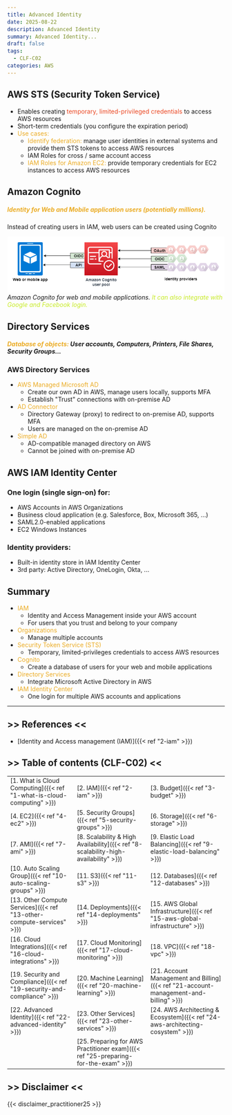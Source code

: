 ```yaml
---
title: Advanced Identity
date: 2025-08-22
description: Advanced Identity
summary: Advanced Identity...
draft: false
tags:
  - CLF-C02
categories: AWS
---
```

## AWS STS (Security Token Service)

- Enables creating <font color=#EB4925>temporary, limited-privileged credentials</font> to access AWS resources
- Short-term credentials (you configure the expiration period)
- <font color=#EBAC25>Use cases:</font>
	- <font color=#EBAC25>Identify federation:</font> manage user identities in external systems and provide them STS tokens to access AWS resources
	- IAM Roles for cross / same account access
	- <font color=#EBAC25>IAM Roles for Amazon EC2:</font> provide temporary credentials for EC2 instances to access AWS resources
## Amazon Cognito

##### <font color=#EBAC25>Identity for Web and Mobile application users (potentially millions).</font>

Instead of creating users in IAM, web users can be created using Cognito

![](./assets/AWS_Cognito.png)
_Amazon Cognito for web and mobile applications. <font color=#C7EB25>It can also integrate with Google and Facebook login.</font>_
## Directory Services

##### <font color=#EBAC25>Database of objects:</font> User accounts, Computers, Printers, File Shares, Security Groups...
### AWS Directory Services

- <font color=#EBAC25>AWS Managed Microsoft AD</font>
	- Create our own AD in AWS, manage users locally, supports MFA
	- Establish "Trust" connections with on-premise AD
- <font color=#EBAC25>AD Connector</font>
	- Directory Gateway (proxy) to redirect to on-premise AD, supports MFA
	- Users are managed on the on-premise AD
- <font color=#EBAC25>Simple AD</font>
	- AD-compatible managed directory on AWS
	- Cannot be joined with on-premise AD
## AWS IAM Identity Center

### One login (single sign-on) for:

- AWS Accounts in AWS Organizations
- Business cloud application (e.g. Salesforce, Box, Microsoft 365, ...)
- SAML2.0-enabled applications
- EC2 Windows Instances
### Identity providers:

- Built-in identity store in IAM Identity Center
- 3rd party: Active Directory, OneLogin, Okta, ...
## Summary

- <font color=#EBAC25>IAM</font>
	- Identity and Access Management inside your AWS account
	- For users that you trust and belong to your company
- <font color=#EBAC25>Organizations</font>
	- Manage multiple accounts
- <font color=#EBAC25>Security Token Service (STS)</font>
	- Temporary, limited-privileges credentials to access AWS resources
- <font color=#EBAC25>Cognito</font>
	- Create a database of users for your web and mobile applications
- <font color=#EBAC25>Directory Services</font>
	- Integrate Microsoft Active Directory in AWS
- <font color=#EBAC25>IAM Identity Center</font>
	- One login for multiple AWS accounts and applications

---
## >> References <<

- [Identity and Access management (IAM)]({{< ref "2-iam" >}})
## >> Table of contents (CLF-C02) <<

|                                                                         |                                                                                     |                                                                                       |
| ----------------------------------------------------------------------- | ----------------------------------------------------------------------------------- | ------------------------------------------------------------------------------------- |
| [1. What is Cloud Computing]({{< ref "1-what-is-cloud-computing" >}})   | [2. IAM]({{< ref "2-iam" >}})                                                       | [3. Budget]({{< ref "3-budget" >}})                                                   |
| [4. EC2]({{< ref "4-ec2" >}})                                           | [5. Security Groups]({{< ref "5-security-groups" >}})                               | [6. Storage]({{< ref "6-storage" >}})                                                 |
| [7. AMI]({{< ref "7-ami" >}})                                           | [8. Scalability & High Availability]({{< ref "8-scalability-high-availability" >}}) | [9. Elastic Load Balancing]({{< ref "9-elastic-load-balancing" >}})                   |
| [10. Auto Scaling Group]({{< ref "10-auto-scaling-groups" >}})          | [11. S3]({{< ref "11-s3" >}})                                                       | [12. Databases]({{< ref "12-databases" >}})                                           |
| [13. Other Compute Services]({{< ref "13-other-compute-services" >}})   | [14. Deployments]({{< ref "14-deployments" >}})                                     | [15. AWS Global Infrastructure]({{< ref "15-aws-global-infrastructure" >}})           |
| [16. Cloud Integrations]({{< ref "16-cloud-integrations" >}})           | [17. Cloud Monitoring]({{< ref "17-cloud-monitoring" >}})                           | [18. VPC]({{< ref "18-vpc" >}})                                                       |
| [19. Security and Compliance]({{< ref "19-security-and-compliance" >}}) | [20. Machine Learning]({{< ref "20-machine-learning" >}})                           | [21. Account Management and Billing]({{< ref "21-account-management-and-billing" >}}) |
| [22. Advanced Identity]({{< ref "22-advanced-identity" >}})             | [23. Other Services]({{< ref "23-other-services" >}})                               | [24. AWS Architecting & Ecosystem]({{< ref "24-aws-architecting-cosystem" >}})        |
|                                                                         | [25. Preparing for AWS Practitioner exam]({{< ref "25-preparing-for-the-exam" >}})  |                                                                                       |
## >> Disclaimer <<

{{< disclaimer_practitioner25 >}}
